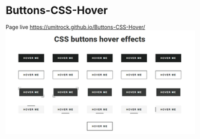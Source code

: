 # Buttons-CSS-Hover
Page live https://umitrock.github.io/Buttons-CSS-Hover/
<img src="https://github.com/UmitRock/Buttons-CSS-Hover/blob/main/page.PNG?raw=true" alt="">
